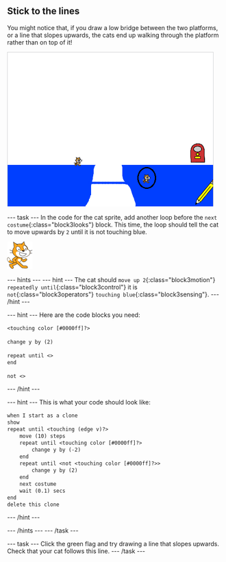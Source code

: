 ## Stick to the lines

You might notice that, if you draw a low bridge between the two platforms, or a line that slopes upwards, the cats end up walking through the platform rather than on top of it!

![Cats walking through the platform](images/cat-walk-through-platform.png)

--- task ---
In the code for the cat sprite, add another loop before the `next costume`{:class="block3looks"} block. This time, the loop should tell the cat to move upwards by `2` until it is not touching blue.

![Cat sprite](images/cat-sprite.png)

--- hints ---
--- hint ---
The cat should `move up 2`{:class="block3motion"} `repeatedly until`{:class="block3control"} it is `not`{:class="block3operators"} `touching blue`{:class="block3sensing"}.
--- /hint ---

--- hint ---
Here are the code blocks you need:

```blocks3
<touching color [#0000ff]?>

change y by (2)

repeat until <>
end

not <>
```

--- /hint ---

--- hint ---
This is what your code should look like:

```blocks3
when I start as a clone
show
repeat until <touching (edge v)?>
    move (10) steps
    repeat until <touching color [#0000ff]?>
        change y by (-2)
    end
    repeat until <not <touching color [#0000ff]?>>
        change y by (2)
    end
    next costume
    wait (0.1) secs
end
delete this clone
```
--- /hint ---

--- /hints ---
--- /task ---

--- task ---
Click the green flag and try drawing a line that slopes upwards. Check that your cat follows this line.
--- /task ---
